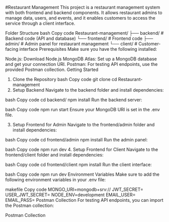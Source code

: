 #Restaurant Management
This project is a restaurant management system with both frontend and backend components. It allows restaurant admins to manage data, users, and events, and it enables customers to access the service through a client interface.

Folder Structure
bash
Copy code
Restaurant-management/
├── backend/            # Backend code (API and database)
└── frontend/           # Frontend code
    ├── admin/          # Admin panel for restaurant management
    └── client/         # Customer-facing interface
Prerequisites
Make sure you have the following installed:

Node.js: Download Node.js
MongoDB Atlas: Set up a MongoDB database and get your connection URI.
Postman: For testing API endpoints, use the provided Postman collection.
Getting Started
1. Clone the Repository
bash
Copy code
git clone <repository-url>
cd Restaurant-management
2. Setup Backend
Navigate to the backend folder and install dependencies:

bash
Copy code
cd backend/
npm install
Run the backend server:

bash
Copy code
npm run start
Ensure your MongoDB URI is set in the .env file.

3. Setup Frontend for Admin
Navigate to the frontend/admin folder and install dependencies:

bash
Copy code
cd frontend/admin
npm install
Run the admin panel:

bash
Copy code
npm run dev
4. Setup Frontend for Client
Navigate to the frontend/client folder and install dependencies:

bash
Copy code
cd frontend/client
npm install
Run the client interface:

bash
Copy code
npm run dev
Environment Variables
Make sure to add the following environment variables in your .env file:

makefile
Copy code
MONGO_URI=mongodb+srv://<your-db-connection-string>
JWT_SECRET=<your-jwt-secret>
USER_JWT_SECRET=<user-jwt-secret>
NODE_ENV=development
EMAIL_USER=<your-email-address>
EMAIL_PASS=<your-email-password>
Postman Collection
For testing API endpoints, you can import the Postman collection:

Postman Collection

